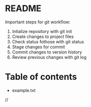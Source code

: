# README #

Important steps for git workflow:

1. Intialize repository with git init
2. Create changes to project files
3. Check status fothose with git status
4. Stage changes for commit
5. Commit changes to version history
6. Review previous changes with git log

# Table of contents

- example.txt

//
